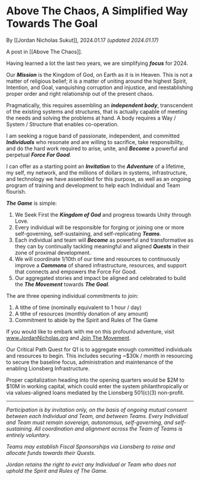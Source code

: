 # Above The Chaos, A Simplified Way Towards The Goal 

By [[Jordan Nicholas Sukut]], 2024.01.17 _(updated 2024.01.17)_

A post in [[Above The Chaos]]. 

Having learned a lot the last two years, we are simplifying ***focus*** for 2024. 

Our ***Mission*** is the Kingdom of God, on Earth as it is in Heaven. This is not a matter of religious belief; it is a matter of uniting around the highest Spirit, Intention, and Goal, vanquishing corruption and injustice, and reestablishing proper order and right relationship out of the present chaos. 

Pragmatically, this requires assembling an ***independent body***, transcendent of the existing systems and structures, that is actually capable of meeting the needs and solving the problems at hand. A body requires a Way / System / Structure that enables co-operation.  

I am seeking a rogue band of passionate, independent, and committed ***Individuals*** who resonate and are willing to sacrifice, take responsibility, and do the hard work required to arise, unite, and ***Become*** a powerful and perpetual ***Force For Good***. 

I can offer as a starting point an ***Invitation*** to the ***Adventure*** of a lifetime, my self, my network, and the millions of dollars in systems, infrastructure, and technology we have assembled for this purpose, as well as an ongoing program of training and development to help each Individual and Team flourish. 

***The Game*** is simple: 

1. We Seek First the ***Kingdom of God*** and progress towards Unity through Love. 
2. Every individual will be responsible for forging or joining one or more self-governing, self-sustaining, and self-replicating ***Teams***. 
3. Each individual and team will ***Become*** as powerful and transformative as they can by continually tackling meaningful and aligned ***Quests*** in their zone of proximal development. 
4. We will coordinate 1/10th of our time and resources to continuously improve a ***Commons*** of shared infrastructure, resources, and support that connects and empowers the Force For Good.
5. Our aggregated stories and impact be aligned and celebrated to build the ***The Movement*** towards ***The Goal***.

The are three opening individual commitments to join: 

1. A tithe of time (nominally equivalent to 1 hour / day)   
2. A tithe of resources (monthly donation of any amount)  
3. Commitment to abide by the Spirit and Rules of The Game  

If you would like to embark with me on this profound adventure, visit www.JordanNicholas.org and [Join The Movement](https://jordannicholas.org/join_the_movement). 

Our Critical Path Quest for Q1 is to aggregate enough committed individuals and resources to begin. This includes securing ~$30k / month in resourcing to secure the baseline focus, administration and maintenance of the enabling Lionsberg Infrastructure.  

Proper capitalization heading into the opening quarters would be $2M to $10M in working capital, which could enter the system philanthropically or via values-aligned loans mediated by the Lionsberg 501(c)(3) non-profit. 

______

*Participation is by invitation only, on the basis of ongoing mutual consent between each Individual and Team, and between Teams. Every Individual and Team must remain sovereign, autonomous, self-governing, and self-sustaining. All coordination and alignment across the Team of Teams is entirely voluntary.* 

*Teams may establish Fiscal Sponsorships via Lionsberg to raise and allocate funds towards their Quests.*

*Jordan retains the right to evict any Individual or Team who does not uphold the Spirit and Rules of The Game.*
